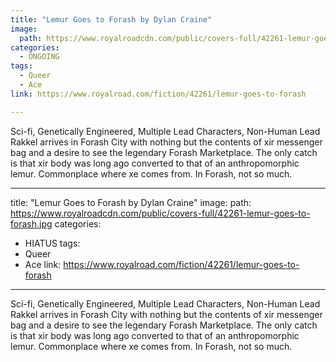 ```yaml
---
title: "Lemur Goes to Forash by Dylan Craine"
image:
  path: https://www.royalroadcdn.com/public/covers-full/42261-lemur-goes-to-forash.jpg
categories:
  - ONGOING
tags:
  - Queer
  - Ace
link: https://www.royalroad.com/fiction/42261/lemur-goes-to-forash

---
```

Sci-fi, Genetically Engineered, Multiple Lead Characters, Non-Human Lead
Rakkel arrives in Forash City with nothing but the contents of xir messenger bag and a desire to see the legendary Forash Marketplace.
The only catch is that xir body was long ago converted to that of an anthropomorphic lemur.
Commonplace where xe comes from. In Forash, not so much.

---
title: "Lemur Goes to Forash by Dylan Craine"
image:
  path: https://www.royalroadcdn.com/public/covers-full/42261-lemur-goes-to-forash.jpg
categories:
  - HIATUS
tags:
  - Queer
  - Ace
link: https://www.royalroad.com/fiction/42261/lemur-goes-to-forash

---
Sci-fi, Genetically Engineered, Multiple Lead Characters, Non-Human Lead
Rakkel arrives in Forash City with nothing but the contents of xir messenger bag and a desire to see the legendary Forash Marketplace.
The only catch is that xir body was long ago converted to that of an anthropomorphic lemur.
Commonplace where xe comes from. In Forash, not so much.

